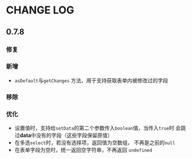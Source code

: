 # CHANGE LOG

## 0.7.8

### 修复

### 新增

- `asDefault`与`getChanges` 方法，用于支持获取表单内被修改过的字段

### 移除

### 优化

- 设置值时，支持给`setData`的第二个参数传入`boolean`值，当传入`true`时
会跳过**data**中没有的字段（这些字段保留原值）
- 在多选`select`时，若没有选择项，返回值为空数组， 不再是之前的`null`
- 在表单字段为空时，统一返回空字符串，不再返回 `undefined`